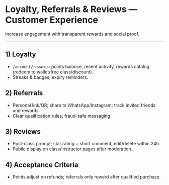 # Loyalty, Referrals & Reviews — Customer Experience

Increase engagement with transparent rewards and social proof.

---

## 1) Loyalty
- `/account/rewards`: points balance, recent activity, rewards catalog (redeem to wallet/free class/discount).
- Streaks & badges; expiry reminders.

## 2) Referrals
- Personal link/QR; share to WhatsApp/Instagram; track invited friends and rewards.
- Clear qualification rules; fraud-safe messaging.

## 3) Reviews
- Post-class prompt; star rating + short comment; edit/delete within 24h.
- Public display on class/instructor pages after moderation.

## 4) Acceptance Criteria
- Points adjust on refunds; referrals only reward after qualified purchase.
